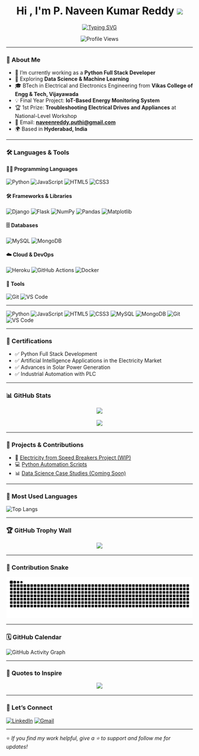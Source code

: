 <h1 align="center">Hi , I'm P. Naveen Kumar Reddy <img src="https://media.giphy.com/media/hvRJCLFzcasrR4ia7z/giphy.gif" width="35" /></h1>

<p align="center">
  <a href="https://github.com/NaveenKumarReddy21">
    <img src="https://readme-typing-svg.herokuapp.com?font=Fira+Code&weight=600&size=22&duration=3000&pause=1000&color=00F7FF&center=true&vCenter=true&width=600&height=60&lines=💻+Python+Full+Stack+Developer;📊+Aspiring+Data+Scientist;🌐+IoT+Enthusiast+%7C+AI+Learner;🚀+Problem+Solver+%7C+Tech+Explorer" alt="Typing SVG">
  </a>
</p>

<p align="center">
  <img src="https://komarev.com/ghpvc/?username=NaveenKumarReddy21&label=Profile%20views&color=0e75b6&style=flat" alt="Profile Views" />
</p>

---

### 🚀 About Me

* 🔭 I’m currently working as a **Python Full Stack Developer**
* 🌱 Exploring **Data Science & Machine Learning**
* 🎓 BTech in Electrical and Electronics Engineering from **Vikas College of Engg & Tech, Vijayawada**
* 💡 Final Year Project: **IoT-Based Energy Monitoring System**
* 🏆 1st Prize: **Troubleshooting Electrical Drives and Appliances** at National-Level Workshop
* 📧 Email: **[naveenreddy.puthi@gmail.com](mailto:naveenreddy.puthi@gmail.com)**
* 🌍 Based in **Hyderabad, India**

---

### 🛠️ Languages & Tools
#### 👨‍💻 Programming Languages

![Python](https://img.shields.io/badge/Python-3776AB?style=flat\&logo=python\&logoColor=white)
![JavaScript](https://img.shields.io/badge/JavaScript-F7DF1E?style=flat\&logo=javascript\&logoColor=black)
![HTML5](https://img.shields.io/badge/HTML5-E34F26?style=flat\&logo=html5\&logoColor=white)
![CSS3](https://img.shields.io/badge/CSS3-1572B6?style=flat\&logo=css3)

#### 🛠️ Frameworks & Libraries

![Django](https://img.shields.io/badge/Django-092E20?style=flat\&logo=django\&logoColor=white)
![Flask](https://img.shields.io/badge/Flask-000000?style=flat\&logo=flask\&logoColor=white)
![NumPy](https://img.shields.io/badge/NumPy-013243?style=flat\&logo=numpy\&logoColor=white)
![Pandas](https://img.shields.io/badge/Pandas-150458?style=flat\&logo=pandas\&logoColor=white)
![Matplotlib](https://img.shields.io/badge/Matplotlib-11557C?style=flat\&logo=matplotlib\&logoColor=white)

#### 🗄️ Databases

![MySQL](https://img.shields.io/badge/MySQL-4479A1?style=flat\&logo=mysql\&logoColor=white)
![MongoDB](https://img.shields.io/badge/MongoDB-4EA94B?style=flat\&logo=mongodb\&logoColor=white)

#### ☁️ Cloud & DevOps

![Heroku](https://img.shields.io/badge/Heroku-430098?style=flat\&logo=heroku\&logoColor=white)
![GitHub Actions](https://img.shields.io/badge/GitHub%20Actions-2088FF?style=flat\&logo=github-actions\&logoColor=white)
![Docker](https://img.shields.io/badge/Docker-2496ED?style=flat\&logo=docker\&logoColor=white)

#### 🔧 Tools

![Git](https://img.shields.io/badge/Git-F05032?style=flat\&logo=git\&logoColor=white)
![VS Code](https://img.shields.io/badge/VS%20Code-007ACC?style=flat\&logo=visual-studio-code)

----
![Python](https://img.shields.io/badge/Python-3776AB?style=flat\&logo=python\&logoColor=white)
![JavaScript](https://img.shields.io/badge/JavaScript-F7DF1E?style=flat\&logo=javascript\&logoColor=black)
![HTML5](https://img.shields.io/badge/HTML5-E34F26?style=flat\&logo=html5\&logoColor=white)
![CSS3](https://img.shields.io/badge/CSS3-1572B6?style=flat\&logo=css3)
![MySQL](https://img.shields.io/badge/MySQL-4479A1?style=flat\&logo=mysql\&logoColor=white)
![MongoDB](https://img.shields.io/badge/MongoDB-4EA94B?style=flat\&logo=mongodb\&logoColor=white)
![Git](https://img.shields.io/badge/Git-F05032?style=flat\&logo=git\&logoColor=white)
![VS Code](https://img.shields.io/badge/VS%20Code-007ACC?style=flat\&logo=visual-studio-code)

---

### 📘 Certifications

* ✅ Python Full Stack Development
* ✅ Artificial Intelligence Applications in the Electricity Market
* ✅ Advances in Solar Power Generation
* ✅ Industrial Automation with PLC

---

### 📊 GitHub Stats

<p align="center">
  <img src="https://github-readme-stats.vercel.app/api?username=NaveenKumarReddy21&show_icons=true&theme=tokyonight" />
</p>

<p align="center">
  <img src="https://github-readme-streak-stats.herokuapp.com/?user=NaveenKumarReddy21&theme=tokyonight" />
</p>

---

### 🌿 Projects & Contributions

* 🔧 [Electricity from Speed Breakers Project (WIP)](https://github.com/NaveenKumarReddy21)
* 💻 [Python Automation Scripts](https://github.com/NaveenKumarReddy21)
* 📊 [Data Science Case Studies (Coming Soon)]()

---

### 📌 Most Used Languages

![Top Langs](https://github-readme-stats.vercel.app/api/top-langs/?username=NaveenKumarReddy21&layout=compact&theme=tokyonight)

---

### 🏆 GitHub Trophy Wall

<p align="center">
  <img src="https://github-profile-trophy.vercel.app/?username=NaveenKumarReddy21&theme=tokyonight&margin-w=10&margin-h=10&no-bg=true" />
</p>

---

### 🐍 Contribution Snake

<p align="center">
  <img src="https://raw.githubusercontent.com/NaveenKumarReddy21/NaveenKumarReddy21/output/github-contribution-grid-snake.svg" />
</p>

---

### 🗓️ GitHub Calendar

![GitHub Activity Graph](https://github-readme-activity-graph.vercel.app/graph?username=NaveenKumarReddy21&theme=dracula)

---

### 💬 Quotes to Inspire

<p align="center">
  <img src="https://quotes-github-readme.vercel.app/api?type=horizontal&theme=tokyonight" />
</p>

---

### 📢 Let’s Connect

[![LinkedIn](https://img.shields.io/badge/LinkedIn-0A66C2?style=flat\&logo=linkedin\&logoColor=white)](https://www.linkedin.com/in/naveenreddy21/)
[![Gmail](https://img.shields.io/badge/Gmail-D14836?style=flat\&logo=gmail\&logoColor=white)](mailto:naveenreddy.puthi@gmail.com)

---

⭐️ *If you find my work helpful, give a ⭐ to support and follow me for updates!*
